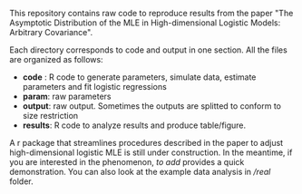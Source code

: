 This repository contains raw code to reproduce results from the paper "The Asymptotic Distribution of the MLE in High-dimensional Logistic Models: Arbitrary Covariance".

Each directory corresponds to code and output in one section. All the files are organized as follows:
- **code** : R code to generate parameters, simulate data, estimate parameters and fit logistic regressions
- **param**: raw parameters 
- **output**: raw output. Sometimes the outputs are splitted to conform to size restriction
- **results**: R code to analyze results and produce table/figure.

A r package that streamlines procedures described in the paper to adjust high-dimensional logistic MLE is still under construction. In the meantime, if you are interested in the phenomenon, *to add* provides a quick demonstration. You can also look at the example data analysis in */real* folder. 
